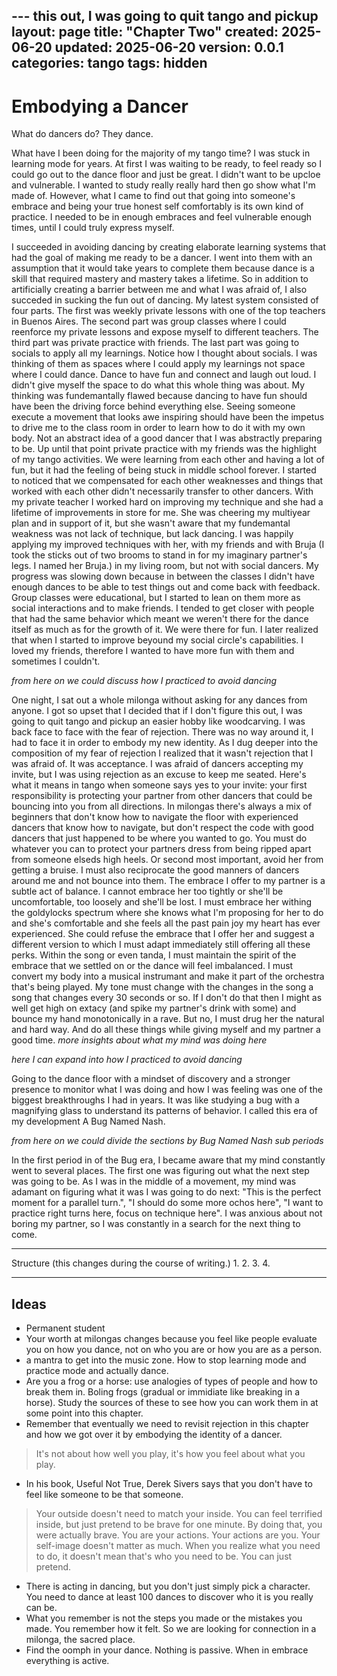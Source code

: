 --- this out, I was going to quit tango and pickup
layout: page
title: "Chapter Two"
created: 2025-06-20
updated: 2025-06-20
version: 0.0.1
categories: tango
tags: hidden
---

<style>
  .new-sub-section {
    font-size: 1.3em;
  }
</style>


# Embodying a Dancer

What do dancers do? They dance.

What have I been doing for the majority of my tango time? I was stuck in learning mode for years. At first I was waiting to be ready, to feel ready so I could go out to the dance floor and just be great. I didn't want to be upcloe and vulnerable. I wanted to study really really hard then go show what I'm made of. However, what I came to find out that going into someone's embrace and being your true honest self comfortably is its own kind of practice. I needed to be in enough embraces and feel vulnerable enough times, until I could truly express myself.

I succeeded in avoiding dancing by creating elaborate learning systems that had the goal of making me ready to be a dancer. I went into them with an assumption that it would take years to complete them because dance is a skill that required mastery and mastery takes a lifetime. So in addition to artificially creating a barrier between me and what I was afraid of, I also succeded in sucking the fun out of dancing. My latest system consisted of four parts. The first was weekly private lessons with one of the top teachers in Buenos Aires. The second part was group classes where I could reenforce my private lessons and expose myself to different teachers. The third part was private practice with friends. The last part was going to socials to apply all my learnings. Notice how I thought about socials. I was thinking of them as spaces where I could apply my learnings not space where I could dance. Dance to have fun and connect and laugh out loud. I didn't give myself the space to do what this whole thing was about. My thinking was fundemantally flawed because dancing to have fun should have been the driving force behind everything else. Seeing someone execute a movement that looks awe inspiring should have been the impetus to drive me to the class room in order to learn how to do it with my own body. Not an abstract idea of a good dancer that I was abstractly preparing to be. Up until that point private practice with my friends was the highlight of my tango activities. We were learning from each other and having a lot of fun, but it had the feeling of being stuck in middle school forever. I started to noticed that we compensated for each other weaknesses and things that worked with each other didn't necessarily transfer to other dancers. With my private teacher I worked hard on improving my technique and she had a lifetime of improvements in store for me. She was cheering my multiyear plan and in support of it, but she wasn't aware that my fundemantal weakness was not lack of technique, but lack dancing. I was happily applying my improved techniques with her, with my friends and with Bruja (I took the sticks out of two brooms to stand in for my imaginary partner's legs. I named her Bruja.) in my living room, but not with social dancers. My progress was slowing down because in between the classes I didn't have enough dances to be able to test things out and come back with feedback. Group classes were educational, but I started to lean on them more as social interactions and to make friends. I tended to get closer with people that had the same behavior which meant we weren't there for the dance itself as much as for the growth of it. We were there for fun. I  later realized that when I started to improve beyound my social circle's capabilities. I loved my friends, therefore I wanted to have more fun with them and sometimes I couldn't.

_from here on we could discuss how I practiced to avoid dancing_

One night, I sat out a whole milonga without asking for any dances from anyone. I got so upset that I decided that if I don't figure this out, I was going to quit tango and pickup an easier hobby like woodcarving. I was back face to face with the fear of rejection. There was no way around it, I had to face it in order to embody my new identity. As I dug deeper into the composition of my fear of rejection I realized that it wasn't rejection that I was afraid of. It was acceptance. I was afraid of dancers accepting my invite, but I was using rejection as an excuse to keep me seated. Here's what it means in tango when someone says yes to your invite: your first responsibility is protecting your partner from other dancers that could be bouncing into you from all directions. In milongas there's always a mix of beginners that don't know how to navigate the floor with experienced dancers that know how to navigate, but don't respect the code with good dancers that just happened to be where you wanted to go. You must do whatever you can to protect your partners dress from being ripped apart from someone elseds high heels. Or second most important, avoid her from getting a bruise. I must also reciprocate the good manners of dancers around me and not bounce into them. The embrace I offer to my partner is a subtle act of balance. I cannot embrace her too tightly or she'll be uncomfortable, too loosely and she'll be lost. I must embrace her withing the goldylocks spectrum where she knows what I'm proposing for her to do and she's comfortable and she feels all the past pain joy my heart has ever experienced. She could refuse the embrace that I offer her and suggest a different version to which I must adapt immediately still offering all these perks. Within the song or even tanda, I must maintain the spirit of the embrace that we settled on or the dance will feel imbalanced. I must convert my body into a musical instrumant and make it part of the orchestra that's being played. My tone must change with the changes in the song a song that changes every 30 seconds or so. If I don't do that then I might as well get high on extacy (and spike my partner's drink with some) and bounce my hand monotonically in a rave. But no, I must drug her the natural and hard way. And do all these things while giving myself and my partner a good time. _more insights about what my mind was doing here_


_here I can expand into how I practiced to avoid dancing_

Going to the dance floor with a mindset of discovery and a stronger presence to monitor what I was doing and how I was feeling was one of the biggest breakthroughs I had in years. It was like studying a bug with a magnifying glass to understand its patterns of behavior. I called this era of my development A Bug Named Nash.

_from here on we could divide the sections by Bug Named Nash sub periods_

In the first period in of the Bug era, I became aware that my mind constantly went to several places. The first one was figuring out what the next step was going to be. As I was in the middle of a movement, my mind was adamant on figuring what it was I was going to do next: "This is the perfect moment for a parallel turn.", "I should do some more ochos here", "I want to practice right turns here, focus on technique here". I was anxious about not boring my partner, so I was constantly in a search for the next thing to come.

---

Structure (this changes during the course of writing.)
1.
2.
3.
4.

---

## Ideas

* Permanent student
* Your worth at milongas changes because you feel like people evaluate you on how you dance, not on who you are or how you are as a person.
* a mantra to get into the music zone. How to stop learning mode and practice mode and actually dance.
* Are you a frog or a horse: use analogies of types of people and how to break them in. Boling frogs (gradual or immidiate like breaking in a horse). Study the sources of these to see how you can work them in at some point into this chapter.
* Remember that eventually we need to revisit rejection in this chapter and how we got over it by embodying the identity of a dancer.
> It's not about how well you play, it's how you feel about what you play.
* In his book, Useful Not True, Derek Sivers says that you don't have to feel like someone to be that someone.
> Your outside doesn't need to match your inside.
> You can feel terrified inside, but just pretend to be brave for one minute. By doing that, you were actually brave.
> You are your actions. Your actions are you. Your self-image doesn't matter as much.
> When you realize what you need to do, it doesn't mean that's who you need to be. You can just pretend.
* There is acting in dancing, but you don't just simply pick a character. You need to dance at least 100 dances to discover who it is you really can be.
* What you remember is not the steps you made or the mistakes you made. You remember how it felt. So we are looking for connection in a milonga, the sacred place.
* Find the oomph in your dance. Nothing is passive. When in embrace everything is active.
